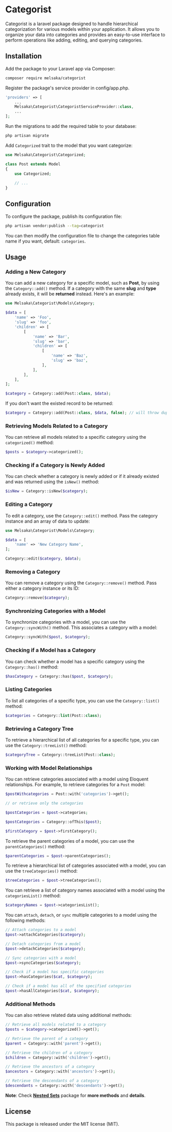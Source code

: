# Categorist

Categorist is a laravel package designed to handle hierarchical categorization for various models within your application. It allows you to organize your data into categories and provides an easy-to-use interface to perform operations like adding, editing, and querying categories.

## Installation

Add the package to your Laravel app via Composer:

```bash
composer require melsaka/categorist
```

Register the package's service provider in config/app.php.

```php
'providers' => [
    ...
    Melsaka\Categorist\CategoristServiceProvider::class,
    ...
];
```

Run the migrations to add the required table to your database:

```bash
php artisan migrate
```

Add `Categorized` trait to the model that you want categorize:

```php
use Melsaka\Categorist\Categorized;

class Post extends Model
{
    use Categorized;
    
    // ...   
}
```

## Configuration

To configure the package, publish its configuration file:

```bash
php artisan vendor:publish --tag=categorist
```

You can then modify the configuration file to change the categories table name if you want, default: `categories`.

## Usage

### Adding a New Category

You can add a new category for a specific model, such as **Post**, by using the `Category::add()` method. If a category with the same **slug** and **type** already exists, it will be **returned** instead. Here's an example:

```php
use Melsaka\Categorist\Models\Category;

$data = [
    'name' => 'Foo',
    'slug' => 'foo',
    'children' => [
        [
            'name' => 'Bar',
            'slug' => 'bar',
            'children' => [
                [
                    'name' => 'Baz',
                    'slug' => 'baz',
                ],
            ],
        ],
    ],
];

$category = Category::add(Post::class, $data);
```

If you don't want the existed record to be returned:

```php
$category = Category::add(Post::class, $data, false); // will throw duplicate entry error if record exists 
```

### Retrieving Models Related to a Category

You can retrieve all models related to a specific category using the `categorized()` method:

```php
$posts = $category->categorized();
```

### Checking if a Category is Newly Added

You can check whether a category is newly added or if it already existed and was returned using the `isNew()` method:

```php
$isNew = Category::isNew($category);
```

### Editing a Category

To edit a category, use the `Category::edit()` method. Pass the category instance and an array of data to update:

```php
use Melsaka\Categorist\Models\Category;

$data = [
    'name' => 'New Category Name',
];

Category::edit($category, $data);
```

### Removing a Category

You can remove a category using the `Category::remove()` method. Pass either a category instance or its ID:

```php
Category::remove($category);
```

### Synchronizing Categories with a Model

To synchronize categories with a model, you can use the `Category::syncWith()` method. This associates a category with a model:

```php
Category::syncWith($post, $category);
```

### Checking if a Model has a Category

You can check whether a model has a specific category using the `Category::has()` method:

```php
$hasCategory = Category::has($post, $category);
```

### Listing Categories

To list all categories of a specific type, you can use the `Category::list()` method:

```php
$categories = Category::list(Post::class);
```

### Retrieving a Category Tree

To retrieve a hierarchical list of all categories for a specific type, you can use the `Category::treeList()` method:

```php
$categoryTree = Category::treeList(Post::class);
```

### Working with Model Relationships

You can retrieve categories associated with a model using Eloquent relationships. For example, to retrieve categories for a `Post` model:

```php
$postWithcategories = Post::with('categories')->get();

// or retrieve only the categories

$postCategories = $post->categories;

$postCategories = Category::ofThis($post);

$firstCategory = $post->firstCategory();
```

To retrieve the parent categories of a model, you can use the `parentCategories()` method:

```php
$parentCategories = $post->parentCategories();
```

To retrieve a hierarchical list of categories associated with a model, you can use the `treeCategories()` method:

```php
$treeCategories = $post->treeCategories();
```

You can retrieve a list of category names associated with a model using the `categoriesList()` method:

```php
$categoryNames = $post->categoriesList();
```

You can `attach`, `detach`, or `sync` multiple categories to a model using the following methods:

```php
// Attach categories to a model
$post->attachCategories($category);

// Detach categories from a model
$post->detachCategories($category);

// Sync categories with a model
$post->syncCategories($category);

// Check if a model has specific categories
$post->hasCategories($cat, $category);

// Check if a model has all of the specified categories
$post->hasAllCategories($cat, $category);
```

### Additional Methods

You can also retrieve related data using additional methods:

```php
// Retrieve all models related to a category
$posts = $category->categorized()->get();

// Retrieve the parent of a category
$parent = Category::with('parent')->get();

// Retrieve the children of a category
$children = Category::with('children')->get();

// Retrieve the ancestors of a category
$ancestors = Category::with('ancestors')->get();

// Retrieve the descendants of a category
$descendants = Category::with('descendants')->get();
```

**Note**: Check [**Nested Sets**](https://github.com/lazychaser/laravel-nestedset) package for **more methods** and **details**.

## License

This package is released under the MIT license (MIT).
